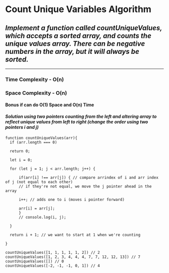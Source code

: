 # Count Unique Variables Algorithm

## *Implement a function called countUniqueValues, which accepts a sorted array, and counts the unique values array. There can be negative numbers in the array, but it will always be sorted.*

---

### Time Complexity - O(n)

### Space Complexity - O(n)

#### Bonus if can do O(1) Space and O(n) Time

#### *Solution using two pointers counting from the left and altering array to reflect unique values from left to right (change the order using two pointers i and j)*

    function countUniqueValues(arr){
      if (arr.length === 0)

      return 0;

      let i = 0;

      for (let j = 1; j < arr.length; j++) {

          if(arr[i] !== arr[j]) { // compare arrindex of i and arr index of j (not equal to each other)
          // if they're not equal, we move the j pointer ahead in the array

          i++; // adds one to i (moves i pointer forward)

          arr[i] = arr[j];
          }
          // console.log(i, j);

      }

      return i + 1; // we want to start at 1 when we're counting

    }

    countUniqueValues([1, 1, 1, 1, 1, 2]) // 2
    countUniqueValues([1, 2, 3, 4, 4, 4, 7, 7, 12, 12, 13]) // 7
    countUniqueValues([]) // 0
    countUniqueValues([-2, -1, -1, 0, 1]) // 4